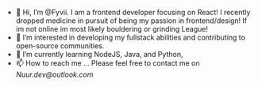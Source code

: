 - 👋 Hi, I’m @Fyvii. I am a frontend developer focusing on React! I recently dropped medicine in pursuit of being my passion in frontend/design! If im not online im most likely bouldering or grinding League!
- 👀 I’m interested in developing my fullstack abilities and contributing to open-source communities.
- 🌱 I’m currently learning NodeJS, Java, and Python,
- 📫 How to reach me ... Please feel free to contact me on _Nuur.dev@outlook.com_
